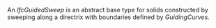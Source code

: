 An _IfcGuidedSweep_ is an abstract base type for solids constructed by sweeping along a directrix with boundaries defined by _GuidingCurves_.
